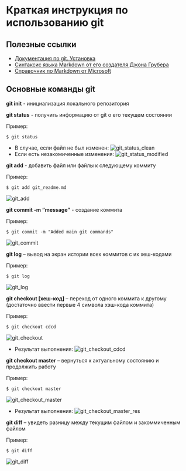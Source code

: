 # Краткая инструкция по использованию git

## Полезные ссылки
* [Документация по git. Установка](https://git-scm.com/book/ru/v2/%D0%92%D0%B2%D0%B5%D0%B4%D0%B5%D0%BD%D0%B8%D0%B5-%D0%A3%D1%81%D1%82%D0%B0%D0%BD%D0%BE%D0%B2%D0%BA%D0%B0-Git)
* [Синтаксис языка Markdown от его создателя Джона Грубера](https://daringfireball.net/projects/markdown/syntax)
* [Справочник по Markdown от Microsoft](https://docs.microsoft.com/ru-ru/contribute/markdown-reference)

## Основные команды git

**git init** - инициализация локального репозитория

**git status** - получить информацию от git о его текущем состоянии

Пример:
```
$ git status
```
- В случае, если файл не был изменен:
![git_status_clean](images/git_status_clean.png)
- Если есть незакомиченные изменения:
![git_status_modified](images/git_status_modified.png)

**git add** - добавить файл или файлы к следующему коммиту

Пример:
```
$ git add git_readme.md 
```
![git_add](images/git_add.png)

**git commit -m “message”** - создание коммита

Пример:
```
$ git commit -m "Added main git commands"
```
![git_commit](images/git_commit.png)

**git log** – вывод на экран истории всех коммитов с их хеш-кодами

Пример:
```
$ git log
```
![git_log](images/git_log.png)

**git checkout [хеш-код]** – переход от одного коммита к другому (достаточно ввести первые 4 символа хэш-кода коммита)

Пример:
```
$ git checkout cdcd
```
![git_checkout](images/git_checkout.png)
+ Результат выполнения:
![git_checkout_cdcd](images/git_checkout_result.png)

**git checkout master** – вернуться к актуальному состоянию и продолжить работу

Пример:
```
$ git checkout master
```
![git_checkout_master](images/git_checkout_master.png)
+ Результат выполнения:
![git_checkout_master_res](images/git_checkout_master_result.png)

**git diff** – увидеть разницу между текущим файлом и закоммиченным файлом

Пример:
```
$ git diff
```
![git_diff](images/git_diff.png)
